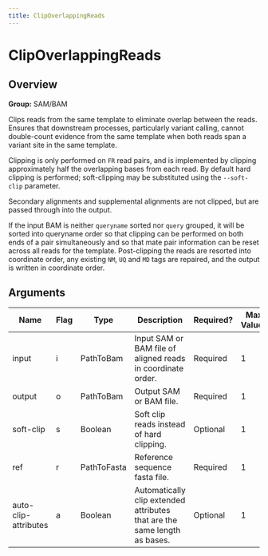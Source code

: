 ```yaml
---
title: ClipOverlappingReads
---
```


# ClipOverlappingReads

## Overview
**Group:** SAM/BAM

Clips reads from the same template to eliminate overlap between the reads. Ensures that downstream
processes, particularly variant calling, cannot double-count evidence from the same template when
both reads span a variant site in the same template.

Clipping is only performed on `FR` read pairs, and is implemented by clipping approximately half the
overlapping bases from each read.  By default hard clipping is performed; soft-clipping may be
substituted using the `--soft-clip` parameter.

Secondary alignments and supplemental alignments are not clipped, but are passed through into the
output.

If the input BAM is neither `queryname` sorted nor `query` grouped, it will be sorted into queryname
order so that clipping can be performed on both ends of a pair simultaneously and so that mate
pair information can be reset across all reads for the template.  Post-clipping the reads are
resorted into coordinate order, any existing `NM`, `UQ` and `MD` tags are repaired, and the output is
written in coordinate order.

## Arguments

|Name|Flag|Type|Description|Required?|Max Values|Default Value(s)|
|----|----|----|-----------|---------|----------|----------------|
|input|i|PathToBam|Input SAM or BAM file of aligned reads in coordinate order.|Required|1||
|output|o|PathToBam|Output SAM or BAM file.|Required|1||
|soft-clip|s|Boolean|Soft clip reads instead of hard clipping.|Optional|1|false|
|ref|r|PathToFasta|Reference sequence fasta file.|Required|1||
|auto-clip-attributes|a|Boolean|Automatically clip extended attributes that are the same length as bases.|Optional|1|false|


